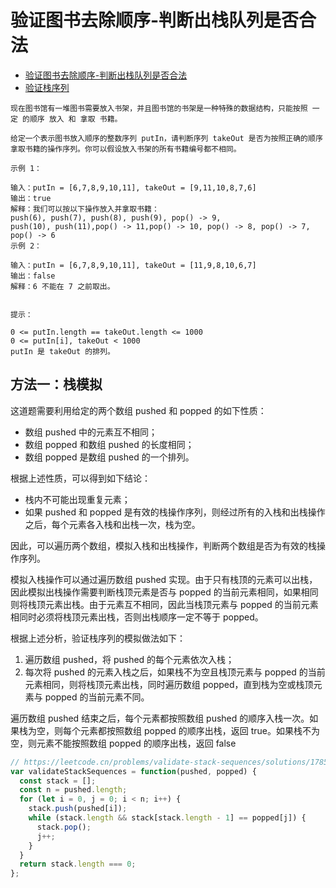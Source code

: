 # 验证图书去除顺序-判断出栈队列是否合法

- [验证图书去除顺序-判断出栈队列是否合法](https://leetcode.cn/problems/zhan-de-ya-ru-dan-chu-xu-lie-lcof/description/)
- [验证栈序列](https://leetcode.cn/problems/validate-stack-sequences/description/)

```
现在图书馆有一堆图书需要放入书架，并且图书馆的书架是一种特殊的数据结构，只能按照 一定 的顺序 放入 和 拿取 书籍。

给定一个表示图书放入顺序的整数序列 putIn，请判断序列 takeOut 是否为按照正确的顺序拿取书籍的操作序列。你可以假设放入书架的所有书籍编号都不相同。

示例 1：

输入：putIn = [6,7,8,9,10,11], takeOut = [9,11,10,8,7,6]
输出：true
解释：我们可以按以下操作放入并拿取书籍：
push(6), push(7), push(8), push(9), pop() -> 9,
push(10), push(11),pop() -> 11,pop() -> 10, pop() -> 8, pop() -> 7, pop() -> 6
示例 2：

输入：putIn = [6,7,8,9,10,11], takeOut = [11,9,8,10,6,7]
输出：false
解释：6 不能在 7 之前取出。


提示：

0 <= putIn.length == takeOut.length <= 1000
0 <= putIn[i], takeOut < 1000
putIn 是 takeOut 的排列。
```

## 方法一：栈模拟

这道题需要利用给定的两个数组 pushed 和 popped 的如下性质：

- 数组 pushed 中的元素互不相同；
- 数组 popped 和数组 pushed 的长度相同；
- 数组 popped 是数组 pushed 的一个排列。

根据上述性质，可以得到如下结论：

- 栈内不可能出现重复元素；
- 如果 pushed 和 popped 是有效的栈操作序列，则经过所有的入栈和出栈操作之后，每个元素各入栈和出栈一次，栈为空。

因此，可以遍历两个数组，模拟入栈和出栈操作，判断两个数组是否为有效的栈操作序列。

模拟入栈操作可以通过遍历数组 pushed 实现。由于只有栈顶的元素可以出栈，因此模拟出栈操作需要判断栈顶元素是否与 popped 的当前元素相同，如果相同则将栈顶元素出栈。由于元素互不相同，因此当栈顶元素与 popped 的当前元素相同时必须将栈顶元素出栈，否则出栈顺序一定不等于 popped。

根据上述分析，验证栈序列的模拟做法如下：

1. 遍历数组 pushed，将 pushed 的每个元素依次入栈；
2. 每次将 pushed 的元素入栈之后，如果栈不为空且栈顶元素与 popped 的当前元素相同，则将栈顶元素出栈，同时遍历数组 popped，直到栈为空或栈顶元素与 popped 的当前元素不同。

遍历数组 pushed 结束之后，每个元素都按照数组 pushed 的顺序入栈一次。如果栈为空，则每个元素都按照数组 popped 的顺序出栈，返回 true。如果栈不为空，则元素不能按照数组 popped 的顺序出栈，返回 false

```js
// https://leetcode.cn/problems/validate-stack-sequences/solutions/1785639/yan-zheng-zhan-xu-lie-by-leetcode-soluti-cql0/
var validateStackSequences = function(pushed, popped) {
  const stack = [];
  const n = pushed.length;
  for (let i = 0, j = 0; i < n; i++) {
    stack.push(pushed[i]);
    while (stack.length && stack[stack.length - 1] == popped[j]) {
      stack.pop();
      j++;
    }
  }
  return stack.length === 0;
};
```
